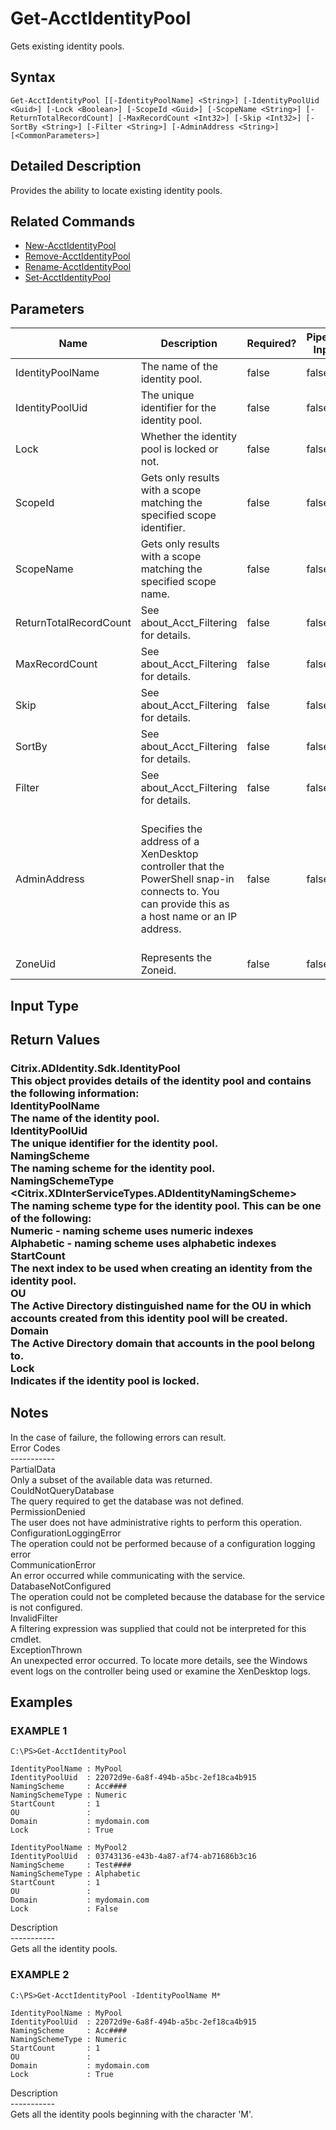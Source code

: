 ﻿# Get-AcctIdentityPool

   Gets existing identity pools.

## Syntax
```
Get-AcctIdentityPool [[-IdentityPoolName] <String>] [-IdentityPoolUid <Guid>] [-Lock <Boolean>] [-ScopeId <Guid>] [-ScopeName <String>] [-ReturnTotalRecordCount] [-MaxRecordCount <Int32>] [-Skip <Int32>] [-SortBy <String>] [-Filter <String>] [-AdminAddress <String>] [<CommonParameters>]
```

## Detailed Description
   Provides the ability to locate existing identity pools.

## Related Commands
  * [New-AcctIdentityPool](New-AcctIdentityPool/)
  * [Remove-AcctIdentityPool](Remove-AcctIdentityPool/)
  * [Rename-AcctIdentityPool](Rename-AcctIdentityPool/)
  * [Set-AcctIdentityPool](Set-AcctIdentityPool/)
## Parameters

| Name   | Description | Required? | Pipeline Input | Default Value |
| --- | --- | --- | --- | --- |
| IdentityPoolName | The name of the identity pool. | false | false |  |
| IdentityPoolUid | The unique identifier for the identity pool. | false | false |  |
| Lock | Whether the identity pool is locked or not. | false | false |  |
| ScopeId | Gets only results with a scope matching the specified scope identifier. | false | false |  |
| ScopeName | Gets only results with a scope matching the specified scope name. | false | false |  |
| ReturnTotalRecordCount | See about_Acct_Filtering for details. | false | false | false |
| MaxRecordCount | See about_Acct_Filtering for details. | false | false | 250 |
| Skip | See about_Acct_Filtering for details. | false | false | 0 |
| SortBy | See about_Acct_Filtering for details. | false | false |  |
| Filter | See about_Acct_Filtering for details. | false | false |  |
| AdminAddress | Specifies the address of a XenDesktop controller that the PowerShell snap-in connects to.  You can provide this as a host name or an IP address. | false | false | LocalHost. Once a value is provided by any cmdlet, this value will become the default. |
| ZoneUid | Represents the Zoneid. | false | false |  |

## Input Type
### 
   
## Return Values
### Citrix.ADIdentity.Sdk.IdentityPool<br>    This object provides details of the identity pool and contains the following information:<br>IdentityPoolName <string><br>    The name of the identity pool.<br>IdentityPoolUid <Guid><br>    The unique identifier for the identity pool.<br>NamingScheme <string><br>    The naming scheme for the identity pool.<br>NamingSchemeType <Citrix.XDInterServiceTypes.ADIdentityNamingScheme><br>    The naming scheme type for the identity pool. This can be one of the following:<br>        Numeric - naming scheme uses numeric indexes<br>        Alphabetic - naming scheme uses alphabetic indexes<br>StartCount <int><br>    The next index to be used when creating an identity from the identity pool.<br>OU <string><br>    The Active Directory distinguished name for the OU in which accounts created from this identity pool will be created.<br>Domain <string><br>    The Active Directory domain that accounts in the pool belong to.<br>Lock <Boolean><br>    Indicates if the identity pool is locked.
   ## Notes
   In the case of failure, the following errors can result.<br>    Error Codes<br>    -----------<br>    PartialData<br>    Only a subset of the available data was returned.<br>    CouldNotQueryDatabase<br>    The query required to get the database was not defined.<br>    PermissionDenied<br>    The user does not have administrative rights to perform this operation.<br>    ConfigurationLoggingError<br>    The operation could not be performed because of a configuration logging error<br>    CommunicationError<br>    An error occurred while communicating with the service.<br>    DatabaseNotConfigured<br>    The operation could not be completed because the database for the service is not configured.<br>    InvalidFilter<br>    A filtering expression was supplied that could not be interpreted for this cmdlet.<br>    ExceptionThrown<br>    An unexpected error occurred.  To locate more details, see the Windows event logs on the controller being used or examine the XenDesktop logs.
## Examples

### EXAMPLE 1
```
C:\PS>Get-AcctIdentityPool

IdentityPoolName : MyPool
IdentityPoolUid  : 22072d9e-6a8f-494b-a5bc-2ef18ca4b915
NamingScheme     : Acc####
NamingSchemeType : Numeric
StartCount       : 1
OU               :
Domain           : mydomain.com
Lock             : True

IdentityPoolName : MyPool2
IdentityPoolUid  : 03743136-e43b-4a87-af74-ab71686b3c16
NamingScheme     : Test####
NamingSchemeType : Alphabetic
StartCount       : 1
OU               :
Domain           : mydomain.com
Lock             : False
```
   Description<br>-----------<br>Gets all the identity pools.
### EXAMPLE 2
```
C:\PS>Get-AcctIdentityPool -IdentityPoolName M*

IdentityPoolName : MyPool
IdentityPoolUid  : 22072d9e-6a8f-494b-a5bc-2ef18ca4b915
NamingScheme     : Acc####
NamingSchemeType : Numeric
StartCount       : 1
OU               :
Domain           : mydomain.com
Lock             : True
```
   Description<br>-----------<br>Gets all the identity pools beginning with the character 'M'.
